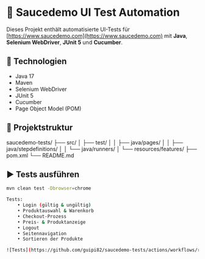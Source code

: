 # 🧪 Saucedemo UI Test Automation

Dieses Projekt enthält automatisierte UI-Tests für [https://www.saucedemo.com](https://www.saucedemo.com) mit **Java**, **Selenium WebDriver**, **JUnit 5** und **Cucumber**.

## 🚀 Technologien
- Java 17
- Maven
- Selenium WebDriver
- JUnit 5
- Cucumber
- Page Object Model (POM)

## 📂 Projektstruktur
saucedemo-tests/
├── src/
│ ├── test/
│ │ ├── java/pages/
│ │ ├── java/stepdefinitions/
│ │ └── java/runners/
│ └── resources/features/
├── pom.xml
└── README.md


## ▶️ Tests ausführen

```bash
mvn clean test -Dbrowser=chrome

Tests:
    • Login (gültig & ungültig)
    • Produktauswahl & Warenkorb
    • Checkout-Prozess
    • Preis- & Produktanzeige
    • Logout
    • Seitennavigation
    • Sortieren der Produkte

![Tests](https://github.com/guipi82/saucedemo-tests/actions/workflows/run-tests.yml/badge.svg)
